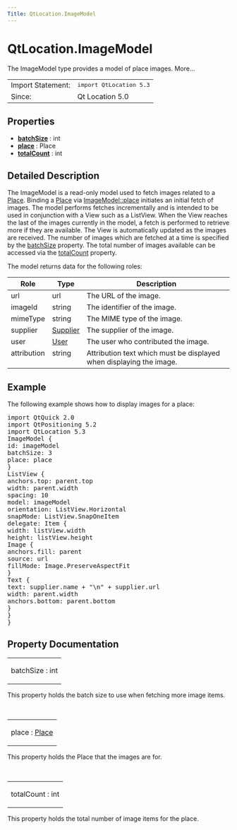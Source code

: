 ```yaml
---
Title: QtLocation.ImageModel
---
```


# QtLocation.ImageModel

<span class="subtitle"></span>
<!-- $$$ImageModel-brief -->
<p>The ImageModel type provides a model of place images. More...</p>
<!-- @@@ImageModel -->
<table class="alignedsummary">
<tr><td class="memItemLeft rightAlign topAlign"> Import Statement:</td><td class="memItemRight bottomAlign"> </b><tt>import QtLocation 5.3</tt></td></tr><tr><td class="memItemLeft rightAlign topAlign"> Since:</td><td class="memItemRight bottomAlign">  Qt Location 5.0</td></tr></table><ul>
</ul>
<h2>Properties</h2>
<ul>
<li class="fn"><b><b><a href="#batchSize-prop">batchSize</a></b></b> : int</li>
<li class="fn"><b><b><a href="#place-prop">place</a></b></b> : Place</li>
<li class="fn"><b><b><a href="#totalCount-prop">totalCount</a></b></b> : int</li>
</ul>
<!-- $$$ImageModel-description -->
<h2>Detailed Description</h2>
<p>The ImageModel is a read-only model used to fetch images related to a <a href="QtLocation.Place.md">Place</a>. Binding a <a href="QtLocation.Place.md">Place</a> via <a href="#place-prop">ImageModel::place</a> initiates an initial fetch of images. The model performs fetches incrementally and is intended to be used in conjunction with a View such as a ListView. When the View reaches the last of the images currently in the model, a fetch is performed to retrieve more if they are available. The View is automatically updated as the images are received. The number of images which are fetched at a time is specified by the <a href="#batchSize-prop">batchSize</a> property. The total number of images available can be accessed via the <a href="#totalCount-prop">totalCount</a> property.</p>
<p>The model returns data for the following roles:</p>
<table class="generic">
<thead><tr class="qt-style"><th >Role</th><th >Type</th><th >Description</th></tr></thead>
<tr valign="top"><td >url</td><td >url</td><td >The URL of the image.</td></tr>
<tr valign="top"><td >imageId</td><td >string</td><td >The identifier of the image.</td></tr>
<tr valign="top"><td >mimeType</td><td >string</td><td >The MIME type of the image.</td></tr>
<tr valign="top"><td >supplier</td><td ><a href="QtLocation.Supplier.md">Supplier</a></td><td >The supplier of the image.</td></tr>
<tr valign="top"><td >user</td><td ><a href="QtLocation.User.md">User</a></td><td >The user who contributed the image.</td></tr>
<tr valign="top"><td >attribution</td><td >string</td><td >Attribution text which must be displayed when displaying the image.</td></tr>
</table>
<h2>Example</h2>
<p>The following example shows how to display images for a place:</p>
<pre class="qml">import QtQuick 2.0
import QtPositioning 5.2
import QtLocation 5.3
<span class="type">ImageModel</span> {
<span class="name">id</span>: <span class="name">imageModel</span>
<span class="name">batchSize</span>: <span class="number">3</span>
<span class="name">place</span>: <span class="name">place</span>
}
<span class="type">ListView</span> {
<span class="name">anchors</span>.top: <span class="name">parent</span>.<span class="name">top</span>
<span class="name">width</span>: <span class="name">parent</span>.<span class="name">width</span>
<span class="name">spacing</span>: <span class="number">10</span>
<span class="name">model</span>: <span class="name">imageModel</span>
<span class="name">orientation</span>: <span class="name">ListView</span>.<span class="name">Horizontal</span>
<span class="name">snapMode</span>: <span class="name">ListView</span>.<span class="name">SnapOneItem</span>
<span class="name">delegate</span>: <span class="name">Item</span> {
<span class="name">width</span>: <span class="name">listView</span>.<span class="name">width</span>
<span class="name">height</span>: <span class="name">listView</span>.<span class="name">height</span>
<span class="type">Image</span> {
<span class="name">anchors</span>.fill: <span class="name">parent</span>
<span class="name">source</span>: <span class="name">url</span>
<span class="name">fillMode</span>: <span class="name">Image</span>.<span class="name">PreserveAspectFit</span>
}
<span class="type">Text</span> {
<span class="name">text</span>: <span class="name">supplier</span>.<span class="name">name</span> <span class="operator">+</span> <span class="string">&quot;\n&quot;</span> <span class="operator">+</span> <span class="name">supplier</span>.<span class="name">url</span>
<span class="name">width</span>: <span class="name">parent</span>.<span class="name">width</span>
<span class="name">anchors</span>.bottom: <span class="name">parent</span>.<span class="name">bottom</span>
}
}
}</pre>
<!-- @@@ImageModel -->
<h2>Property Documentation</h2>
<!-- $$$batchSize -->
<table class="qmlname"><tr valign="top"><td class="tblQmlPropNode"><p><span class="name">batchSize</span> : <span class="type">int</span></p></td></tr></table><p>This property holds the batch size to use when fetching more image items.</p>
<!-- @@@batchSize -->
<br/>
<!-- $$$place -->
<table class="qmlname"><tr valign="top"><td class="tblQmlPropNode"><p><span class="name">place</span> : <span class="type"><a href="QtLocation.Place.md">Place</a></span></p></td></tr></table><p>This property holds the Place that the images are for.</p>
<!-- @@@place -->
<br/>
<!-- $$$totalCount -->
<table class="qmlname"><tr valign="top"><td class="tblQmlPropNode"><p><span class="name">totalCount</span> : <span class="type">int</span></p></td></tr></table><p>This property holds the total number of image items for the place.</p>
<!-- @@@totalCount -->
<br/>
